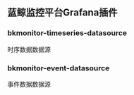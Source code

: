 ## 蓝鲸监控平台Grafana插件

### bkmonitor-timeseries-datasource

时序数据数据源

### bkmonitor-event-datasource

事件数据数据源

